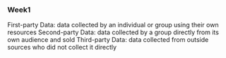 ### Week1 ###

First-party Data: data collected by an individual or group using their own resources
Second-party Data: data collected by a group directly from its own audience and sold
Third-party Data: data collected from outside sources who did not collect it directly
